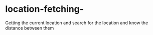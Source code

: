 # location-fetching-
Getting the  current location and search for the location and know the distance between them 
